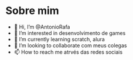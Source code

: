 # Sobre mim
- 👋 Hi, I’m @AntonioRafa
- 👀 I’m interested in desenvolvimento de games
- 🌱 I’m currently learning scratch, alura
- 💞️ I’m looking to collaborate  com meus colegas
- 📫 How to reach me  atrvés das redes sociais

<!---
AntonioRafa/AntonioRafa is a ✨ special ✨ repository because its `README.md` (this file) appears on your GitHub profile.
You can click the Preview link to take a look at your changes.
--->
